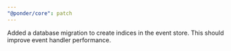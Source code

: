 ```yaml
---
"@ponder/core": patch
---
```


Added a database migration to create indices in the event store. This should improve event handler performance.
